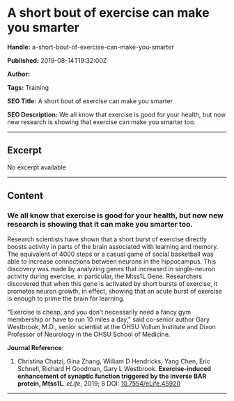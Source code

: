 # A short bout of exercise can make you smarter

**Handle:** a-short-bout-of-exercise-can-make-you-smarter

**Published:** 2019-08-14T19:32:00Z

**Author:**  

**Tags:** Training

**SEO Title:** A short bout of exercise can make you smarter

**SEO Description:** We all know that exercise is good for your health, but now new research is showing that exercise can make you smarter too. 

---

## Excerpt

No excerpt available

---

## Content

### We all know that exercise is good for your health, but now new research is showing that it can make you smarter too.

Research scientists have shown that a short burst of exercise directly boosts activity in parts of the brain associated with learning and memory. The equivalent of 4000 steps or a casual game of social basketball was able to increase connections between neurons in the hippocampus. This discovery was made by analyzing genes that increased in single-neuron activity during exercise, in particular, the Mtss1L Gene. Researchers discovered that when this gene is activated by short bursts of exercise, it promotes neuron growth, in effect, showing that an acute burst of exercise is enough to prime the brain for learning.

"Exercise is cheap, and you don’t necessarily need a fancy gym membership or have to run 10 miles a day," said co-senior author Gary Westbrook, M.D., senior scientist at the OHSU Vollum Institute and Dixon Professor of Neurology in the OHSU School of Medicine.

**Journal Reference**:
1. Christina Chatzi, Gina Zhang, Wiiliam D Hendricks, Yang Chen, Eric Schnell, Richard H Goodman, Gary L Westbrook. **Exercise-induced enhancement of synaptic function triggered by the inverse BAR protein, Mtss1L**. *eLife*, 2019; 8 DOI: [10.7554/eLife.45920](http://dx.doi.org/10.7554/eLife.45920)

---

<div class="os_poll" data-path="/polls/2673680" id="os-widget-727924"></div>

